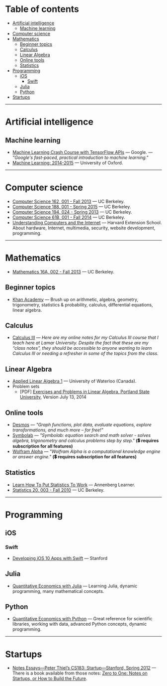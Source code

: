 # Table of contents

<!-- vim-markdown-toc GFM -->

* [Artificial intelligence](#artificial-intelligence)
    * [Machine learning](#machine-learning)
* [Computer science](#computer-science)
* [Mathematics](#mathematics)
    * [Beginner topics](#beginner-topics)
    * [Calculus](#calculus)
    * [Linear Algebra](#linear-algebra)
    * [Online tools](#online-tools)
    * [Statistics](#statistics)
* [Programming](#programming)
    * [iOS](#ios)
        * [Swift](#swift)
    * [Julia](#julia)
    * [Python](#python)
* [Startups](#startups)

<!-- vim-markdown-toc -->

---

# Artificial intelligence
## Machine learning
- [Machine Learning Crash Course with TensorFlow APIs](https://developers.google.com/machine-learning/crash-course/) — Google. — *"Google's fast-paced, practical introduction to machine learning."*
- [Machine Learning: 2014-2015](https://www.cs.ox.ac.uk/people/nando.defreitas/machinelearning/) — University of Oxford.

---

# Computer science
- [Computer Science 162, 001 - Fall 2013](https://archive.org/details/ucberkeley-webcast-PL-XXv-cvA_iDrt_oPWfQ4-fjHm2KSSOPq) — UC Berkeley.
- [Computer Science 188, 001 - Spring 2015](https://archive.org/details/ucberkeley-webcast-PL-XXv-cvA_iA4YSaTMfF_K_wvrKAY2H8u) — UC Berkeley.
- [Computer Science 194, 024 - Spring 2013](https://archive.org/details/ucberkeley-webcast-PL-XXv-cvA_iB_5Q8G8kW5idSwNmXypmQE) — UC Berkeley.
- [Computer Science 61B, 001 - Fall 2014](https://archive.org/details/ucberkeley-webcast-PL-XXv-cvA_iDVox3OKFhF4LxMHqpi2GS2) — UC Berkeley.
- [Understanding Computers and the Internet](http://computerscience1.tv/2011/spring/) — Harvard Extension School. About hardware, Internet, multimedia, security, website development, programming.

---

# Mathematics
- [Mathematics 16A, 002 - Fall 2013](https://archive.org/details/ucberkeley-webcast-PL-XXv-cvA_iCCCqDD9uTufr5I3Xtr3szk) — UC Berkeley.

## Beginner topics
- [Khan Academy](https://www.khanacademy.org/) — Brush up on arithmetic, algebra, geometry, trigonometry, statistics & probability, calculus, differential equations, linear algebra.

## Calculus
- [Calculus III](http://tutorial.math.lamar.edu/Classes/CalcIII/CalcIII.aspx) — *Here are my online notes for my Calculus III course that I teach here at Lamar University. Despite the fact that these are my “class notes”, they should be accessible to anyone wanting to learn Calculus III or needing a refresher in some of the topics from the class.*

## Linear Algebra
- [Applied Linear Algebra 1](https://open.math.uwaterloo.ca/4?gid=314) — University of Waterloo (Canada).
- Problem sets
    - [PDF] [Exercises and Problems in Linear Algebra, Portland State University](https://web.pdx.edu/~erdman/LINALG/Linalg_pdf.pdf), Version July 13, 2014

## Online tools
- [Desmos](https://www.desmos.com/) — *"Graph functions, plot data, evaluate equations, explore transformations, and much more – for free!"*
- [Symbolab](https://www.symbolab.com/) — *"Symbolab: equation search and math solver - solves algebra, trigonometry and calculus problems step by step."* **(:heavy_dollar_sign: requires subscription for all features)**
- [Wolfram Alpha](https://www.wolframalpha.com/) — *"Wolfram Alpha is a computational knowledge engine or answer engine."* **(:heavy_dollar_sign: requires subscription for all features)**

## Statistics
- [Learn How To Put Statistics To Work](http://www.learner.org/courses/againstallodds/) — Annenberg Learner.
- [Statistics 20, 003 - Fall 2010](https://archive.org/details/ucberkeley-webcast-PLFCCED623A3AB020F) — UC Berkeley.

---

# Programming

## iOS
### Swift
- [Developing iOS 10 Apps with Swift](https://itunes.apple.com/us/course/developing-ios-10-apps-with-swift/id1198467120?ign-mpt=uo%3D8) — Stanford

## Julia
- [Quantitative Economics with Julia](https://lectures.quantecon.org/jl/) — Learning Julia, dynamic programming, many mathematical concepts.

## Python
- [Quantitative Economics with Python](https://lectures.quantecon.org/py/) — Great reference for scientific libraries, working with data, advanced Python concepts, dynamic programming.

---

# Startups
- [Notes Essays—Peter Thiel’s CS183: Startup—Stanford, Spring 2012](http://blakemasters.com/peter-thiels-cs183-startup) — There is a book available from those notes: [Zero to One: Notes on Startups, or How to Build the Future](https://amzn.to/2I6AlDJ).
